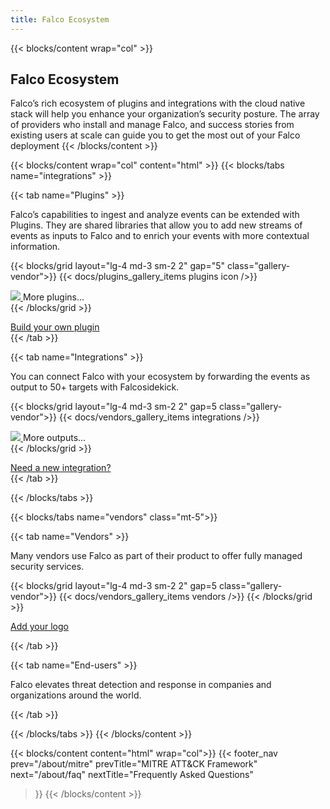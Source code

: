 ```yaml
---
title: Falco Ecosystem
---
```


{{< blocks/content wrap="col" >}}
  ## Falco Ecosystem
  
  Falco’s rich ecosystem of plugins and integrations with the cloud native stack will help you enhance your organization’s security posture. The array of providers who install and manage Falco, and success stories from existing users at scale can guide you to get the most out of your Falco deployment
{{< /blocks/content >}}

{{< blocks/content wrap="col" content="html" >}}
  {{< blocks/tabs name="integrations" >}}
  
  {{< tab name="Plugins" >}}
  <p class="mt-4 mb-5">Falco’s capabilities to ingest and analyze events can be extended with Plugins. They are shared libraries that allow you to add new streams of events as inputs to Falco and to enrich your events with more contextual information.</p>

  {{< blocks/grid layout="lg-4 md-3 sm-2 2" gap="5" class="gallery-vendor">}}
  {{< docs/plugins_gallery_items plugins icon />}}
    <div class="d-flex flex-column align-items-center">
      <a class="icon-button shadow" href="https://github.com/falcosecurity/plugins#registered-plugins">
        <img src="/img/icons/box-arrow-up-right.svg"/>
      </a>
      <span class="font-weight-bold mt-2">More plugins...</span>
    </div>
  {{< /blocks/grid >}}

  <div class="text-center mt-5">
    <a class="btn btn-lg btn-primary" href="https://github.com/falcosecurity/plugin-sdk-go" role="button">Build your own plugin</a>
  </div>
  {{< /tab >}}

  {{< tab name="Integrations" >}}
  <p class="mt-4 mb-5">You can connect Falco with your ecosystem by forwarding the events as output to 50+ targets with Falcosidekick.</p>
  
  {{< blocks/grid layout="lg-4 md-3 sm-2 2" gap=5 class="gallery-vendor">}}
  {{< docs/vendors_gallery_items integrations />}}
    <div class="d-flex flex-column align-items-center">
      <a class="icon-button shadow" href="https://github.com/falcosecurity/falcosidekick#outputs">
        <img src="/img/icons/box-arrow-up-right.svg"/>
      </a>
      <span class="font-weight-bold mt-2">More outputs...</span>
    </div>
  {{< /blocks/grid >}}

  <div class="text-center mt-4">
    <a class="btn btn-lg btn-primary" href="https://github.com/falcosecurity/falcosidekick/issues/new?assignees=&labels=kind%2Ffeature&template=feature_request.md&title=" role="button">Need a new integration?</a>
  </div>
  {{< /tab >}}

  {{< /blocks/tabs >}}


  {{< blocks/tabs name="vendors" class="mt-5">}}
  
  {{< tab name="Vendors" >}}
  <p class="mt-4 mb-5">Many vendors use Falco as part of their product to offer fully managed security services.</p>

  {{< blocks/grid layout="lg-4 md-3 sm-2 2" gap=5 class="gallery-vendor">}}
    {{< docs/vendors_gallery_items vendors />}}
  {{< /blocks/grid >}}

  <div class="text-center mt-4">
    <a class="btn btn-lg btn-primary" href="https://github.com/falcosecurity/falco/blob/master/ADOPTERS.md#adding-a-name" role="button">Add your logo</a>
  </div>

  {{< /tab >}}

  {{< tab name="End-users" >}}
  <p class="mt-4 mb-5">Falco elevates threat detection and response in companies and organizations around the world.</p>
  {{< /tab >}}

  {{< /blocks/tabs >}}
{{< /blocks/content >}}

<!-- TODO: uncomment this section when the redesign is ready -->
<!-- {{< blocks/content content="html" wrap="col">}}
{{< feedback >}}
{{< /blocks/content >}} -->

{{< blocks/content content="html" wrap="col">}}
{{< footer_nav 
  prev="/about/mitre"
  prevTitle="MITRE ATT&CK Framework"
  next="/about/faq" 
  nextTitle="Frequently Asked Questions" 
>}}
{{< /blocks/content >}}